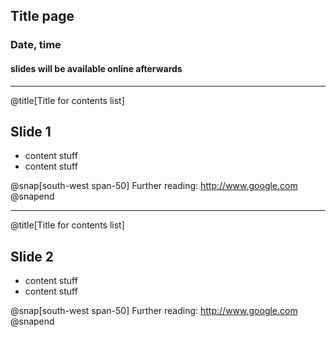 ## Title page
### Date, time
#### slides will be available online afterwards

---

@title[Title for contents list]
## Slide 1

* content stuff
* content stuff

@snap[south-west span-50]
	Further reading:
	http://www.google.com
@snapend

---

@title[Title for contents list]
## Slide 2

* content stuff
* content stuff

@snap[south-west span-50]
	Further reading:
	http://www.google.com
@snapend